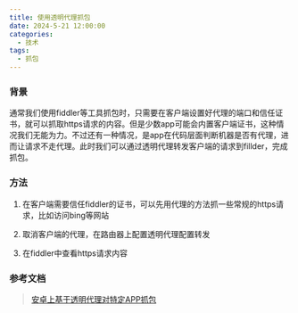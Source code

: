 ```yaml
---
title: 使用透明代理抓包
date: 2024-5-21 12:00:00
categories: 
  - 技术
tags: 
  - 抓包
---
```


### 背景
通常我们使用fiddler等工具抓包时，只需要在客户端设置好代理的端口和信任证书，就可以抓取https请求的内容。但是少数app可能会内置客户端证书，这种情况我们无能为力。不过还有一种情况，是app在代码层面判断机器是否有代理，进而让请求不走代理。此时我们可以通过透明代理转发客户端的请求到fillder，完成抓包。

### 方法
1. 在客户端需要信任fiddler的证书，可以先用代理的方法抓一些常规的https请求，比如访问bing等网站

2. 取消客户端的代理，在路由器上配置透明代理配置转发

3. 在fiddler中查看https请求内容

### 参考文档
> [安卓上基于透明代理对特定APP抓包](https://blog.seeflower.dev/archives/207/)
